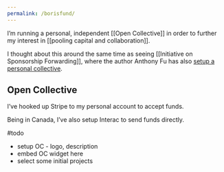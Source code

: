 ```yaml
---
permalink: /borisfund/
---
```

I’m running a personal, independent [[Open Collective]] in order to further my interest in [[pooling capital and collaboration]].

I thought about this around the same time as seeing [[Initiative on Sponsorship Forwarding]], where the author Anthony Fu has also [setup a personal collective](https://opencollective.com/antfu).

## Open Collective

I’ve hooked up Stripe to my personal account to accept funds.

Being in Canada, I’ve also setup Interac to send funds directly. 

#todo
- setup OC - logo, description
- embed OC widget here
- select some initial projects 